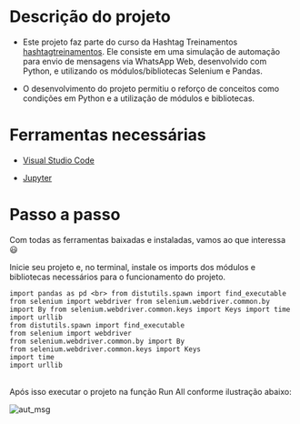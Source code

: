# Descrição do projeto

- Este projeto faz parte do curso da Hashtag Treinamentos [hashtagtreinamentos]([https://origamid.com](https://hashtagtreinamentos.com)). Ele consiste em uma simulação de automação para envio de mensagens via WhatsApp Web, desenvolvido com Python, e utilizando os módulos/bibliotecas Selenium e Pandas.

- O desenvolvimento do projeto permitiu o reforço de conceitos como condições em Python e a utilização de módulos e bibliotecas.

# Ferramentas necessárias

- [Visual Studio Code](https://code.visualstudio.com/)

- [Jupyter](https://jupyter.org/)

# Passo a passo

Com todas as ferramentas baixadas e instaladas, vamos ao que interessa 😃

Inicie seu projeto e, no terminal, instale os imports dos módulos e bibliotecas necessários para o funcionamento do projeto.

`
import pandas as pd
<br>
from distutils.spawn import find_executable
from selenium import webdriver
from selenium.webdriver.common.by import By
from selenium.webdriver.common.keys import Keys
import time
import urllib
`
<br>
`from distutils.spawn import find_executable`
<br>
`from selenium import webdriver`
<br>
`from selenium.webdriver.common.by import By`
<br>
`from selenium.webdriver.common.keys import Keys`
<br>
`import time`
<br>
`import urllib`
<br>
<br>

Após isso executar o projeto na função Run All conforme ilustração abaixo:

![aut_msg](https://user-images.githubusercontent.com/69989654/204105156-8110c8b2-6aa3-41b8-b580-73ffe88f143b.png)
